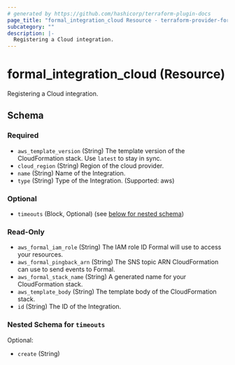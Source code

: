```yaml
---
# generated by https://github.com/hashicorp/terraform-plugin-docs
page_title: "formal_integration_cloud Resource - terraform-provider-formal"
subcategory: ""
description: |-
  Registering a Cloud integration.
---
```


# formal_integration_cloud (Resource)

Registering a Cloud integration.



<!-- schema generated by tfplugindocs -->
## Schema

### Required

- `aws_template_version` (String) The template version of the CloudFormation stack. Use `latest` to stay in sync.
- `cloud_region` (String) Region of the cloud provider.
- `name` (String) Name of the Integration.
- `type` (String) Type of the Integration. (Supported: aws)

### Optional

- `timeouts` (Block, Optional) (see [below for nested schema](#nestedblock--timeouts))

### Read-Only

- `aws_formal_iam_role` (String) The IAM role ID Formal will use to access your resources.
- `aws_formal_pingback_arn` (String) The SNS topic ARN CloudFormation can use to send events to Formal.
- `aws_formal_stack_name` (String) A generated name for your CloudFormation stack.
- `aws_template_body` (String) The template body of the CloudFormation stack.
- `id` (String) The ID of the Integration.

<a id="nestedblock--timeouts"></a>
### Nested Schema for `timeouts`

Optional:

- `create` (String)
